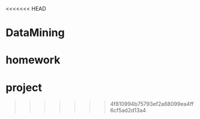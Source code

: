 <<<<<<< HEAD
# DataMining
homework
=======
# project
>>>>>>> 4f810994b75793ef2a68099ea4ff6cf5ad2d13a4
